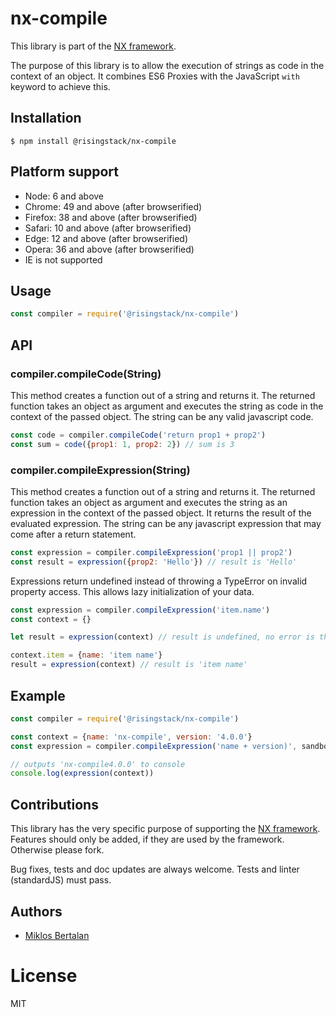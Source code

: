 # nx-compile

This library is part of the [NX framework](http://nx-framework.com).

The purpose of this library is to allow the execution of strings as code in the
context of an object. It combines ES6 Proxies with the JavaScript `with` keyword to achieve this.

## Installation

```
$ npm install @risingstack/nx-compile
```

## Platform support

- Node: 6 and above
- Chrome: 49 and above (after browserified)
- Firefox: 38 and above (after browserified)
- Safari: 10 and above (after browserified)
- Edge: 12 and above (after browserified)
- Opera: 36 and above (after browserified)
- IE is not supported

## Usage

```js
const compiler = require('@risingstack/nx-compile')
```

## API

### compiler.compileCode(String)

This method creates a function out of a string and returns it. The returned function takes
an object as argument and executes the string as code in the context of the passed object.
The string can be any valid javascript code.

```js
const code = compiler.compileCode('return prop1 + prop2')
const sum = code({prop1: 1, prop2: 2}) // sum is 3
```

### compiler.compileExpression(String)

This method creates a function out of a string and returns it. The returned function takes
an object as argument and executes the string as an expression in the context of the passed object.
It returns the result of the evaluated expression. The string can be any javascript expression
that may come after a return statement.

```js
const expression = compiler.compileExpression('prop1 || prop2')
const result = expression({prop2: 'Hello'}) // result is 'Hello'
```

Expressions return undefined instead of throwing a TypeError on invalid property access.
This allows lazy initialization of your data.

```js
const expression = compiler.compileExpression('item.name')
const context = {}

let result = expression(context) // result is undefined, no error is thrown

context.item = {name: 'item name'}
result = expression(context) // result is 'item name'
```

## Example

```js
const compiler = require('@risingstack/nx-compile')

const context = {name: 'nx-compile', version: '4.0.0'}
const expression = compiler.compileExpression('name + version)', sandbox)

// outputs 'nx-compile4.0.0' to console
console.log(expression(context))
```

## Contributions

This library has the very specific purpose of supporting the
[NX framework](https://github.com/RisingStack/nx-framework).
Features should only be added, if they are used by the framework. Otherwise please fork.

Bug fixes, tests and doc updates are always welcome.
Tests and linter (standardJS) must pass.

## Authors

  - [Miklos Bertalan](https://github.com/solkimicreb)

# License

  MIT
